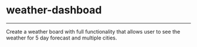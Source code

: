 # weather-dashboad

____________________________

Create a weather board with full functionality that allows user to see the weather for 5 day forecast and multiple cities.
